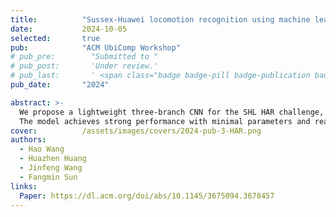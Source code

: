 ```yaml
---
title:          "Sussex-Huawei locomotion recognition using machine learning and deep learning with multi-sensor data"
date:           2024-10-05
selected:       true
pub:            "ACM UbiComp Workshop"
# pub_pre:        "Submitted to "
# pub_post:       'Under review.'
# pub_last:       ' <span class="badge badge-pill badge-publication badge-success">Spotlight</span>'
pub_date:       "2024"

abstract: >-
  We propose a lightweight three-branch CNN for the SHL HAR challenge, addressing issues like missing data and low model robustness. 
  The model achieves strong performance with minimal parameters and reaches 92.74% accuracy on the validation set after post-smoothing.
cover:          /assets/images/covers/2024-pub-3-HAR.png
authors:
  - Hao Wang
  - Huazhen Huang
  - Jinfeng Wang
  - Fangmin Sun
links:
  Paper: https://dl.acm.org/doi/abs/10.1145/3675094.3678457
---
```

